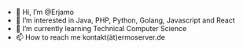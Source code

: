 - 👋 Hi, I’m @Erjamo
- 👀 I’m interested in Java, PHP, Python, Golang, Javascript and React
- 🌱 I’m currently learning Technical Computer Science
- 📫 How to reach me kontakt(ät)ermoserver.de
